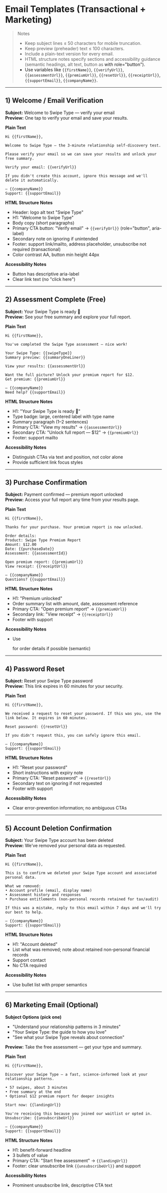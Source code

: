 # Email Templates (Transactional + Marketing)

> Notes
> - Keep subject lines ≤ 50 characters for mobile truncation.
> - Keep preview (preheader) text ≤ 100 characters.
> - Include a plain-text version for every email.
> - HTML structure notes specify sections and accessibility guidance (semantic headings, alt text, button as <a> with role="button").
> - Use variables like `{{firstName}}`, `{{verifyUrl}}`, `{{assessmentUrl}}`, `{{premiumUrl}}`, `{{resetUrl}}`, `{{receiptUrl}}`, `{{supportEmail}}`, `{{companyName}}`.

---

## 1) Welcome / Email Verification

**Subject:** Welcome to Swipe Type — verify your email  
**Preview:** One tap to verify your email and save your results.

**Plain Text**
```
Hi {{firstName}},

Welcome to Swipe Type — the 3-minute relationship self-discovery test.

Please verify your email so we can save your results and unlock your free summary.

Verify your email: {{verifyUrl}}

If you didn't create this account, ignore this message and we'll delete it automatically.

— {{companyName}}
Support: {{supportEmail}}
```

**HTML Structure Notes**
- Header: logo alt text "Swipe Type"
- H1: "Welcome to Swipe Type"
- Body copy (short paragraphs)
- Primary CTA button: "Verify email" → `{{verifyUrl}}` (role="button", aria-label)
- Secondary note on ignoring if unintended
- Footer: support link/mailto, address placeholder, unsubscribe not required (transactional)
- Color contrast AA, button min height 44px

**Accessibility Notes**
- Button has descriptive aria-label
- Clear link text (no "click here")

---

## 2) Assessment Complete (Free)

**Subject:** Your Swipe Type is ready 🎉  
**Preview:** See your free summary and explore your full report.

**Plain Text**
```
Hi {{firstName}},

You've completed the Swipe Type assessment — nice work!

Your Swipe Type: {{swipeType}}
Summary preview: {{summaryOneLiner}}

View your results: {{assessmentUrl}}

Want the full picture? Unlock your premium report for $12.
Get premium: {{premiumUrl}}

— {{companyName}}
Need help? {{supportEmail}}
```

**HTML Structure Notes**
- H1: "Your Swipe Type is ready 🎉"
- Type badge: large, centered label with type name
- Summary paragraph (1–2 sentences)
- Primary CTA: "View my results" → `{{assessmentUrl}}`
- Secondary CTA: "Unlock full report — $12" → `{{premiumUrl}}`
- Footer: support mailto

**Accessibility Notes**
- Distinguish CTAs via text and position, not color alone
- Provide sufficient link focus styles

---

## 3) Purchase Confirmation

**Subject:** Payment confirmed — premium report unlocked  
**Preview:** Access your full report any time from your results page.

**Plain Text**
```
Hi {{firstName}},

Thanks for your purchase. Your premium report is now unlocked.

Order details:
Product: Swipe Type Premium Report
Amount: $12.00
Date: {{purchaseDate}}
Assessment: {{assessmentId}}

Open premium report: {{premiumUrl}}
View receipt: {{receiptUrl}}

— {{companyName}}
Questions? {{supportEmail}}
```

**HTML Structure Notes**
- H1: "Premium unlocked"
- Order summary list with amount, date, assessment reference
- Primary CTA: "Open premium report" → `{{premiumUrl}}`
- Secondary link: "View receipt" → `{{receiptUrl}}`
- Footer with support

**Accessibility Notes**
- Use <dl> for order details if possible (semantic)

---

## 4) Password Reset

**Subject:** Reset your Swipe Type password  
**Preview:** This link expires in 60 minutes for your security.

**Plain Text**
```
Hi {{firstName}},

We received a request to reset your password. If this was you, use the link below. It expires in 60 minutes.

Reset password: {{resetUrl}}

If you didn't request this, you can safely ignore this email.

— {{companyName}}
Support: {{supportEmail}}
```

**HTML Structure Notes**
- H1: "Reset your password"
- Short instructions with expiry note
- Primary CTA: "Reset password" → `{{resetUrl}}`
- Secondary text on ignoring if not requested
- Footer with support

**Accessibility Notes**
- Clear error-prevention information; no ambiguous CTAs

---

## 5) Account Deletion Confirmation

**Subject:** Your Swipe Type account has been deleted  
**Preview:** We've removed your personal data as requested.

**Plain Text**
```
Hi {{firstName}},

This is to confirm we deleted your Swipe Type account and associated personal data.

What we removed:
• Account profile (email, display name)
• Assessment history and responses
• Purchase entitlements (non-personal records retained for tax/audit)

If this was a mistake, reply to this email within 7 days and we'll try our best to help.

— {{companyName}}
Support: {{supportEmail}}
```

**HTML Structure Notes**
- H1: "Account deleted"
- List what was removed; note about retained non-personal financial records
- Support contact
- No CTA required

**Accessibility Notes**
- Use bullet list with proper semantics

---

## 6) Marketing Email (Optional)

**Subject Options (pick one)**
- "Understand your relationship patterns in 3 minutes"
- "Your Swipe Type: the guide to how you love"
- "See what your Swipe Type reveals about connection"

**Preview:** Take the free assessment — get your type and summary.

**Plain Text**
```
Hi {{firstName}},

Discover your Swipe Type — a fast, science-informed look at your relationship patterns.

• 57 swipes, about 3 minutes
• Free summary at the end
• Optional $12 premium report for deeper insights

Start now: {{landingUrl}}

You're receiving this because you joined our waitlist or opted in. Unsubscribe: {{unsubscribeUrl}}

— {{companyName}}
Support: {{supportEmail}}
```

**HTML Structure Notes**
- H1: benefit-forward headline
- 3 bullets of value
- Primary CTA: "Start free assessment" → `{{landingUrl}}`
- Footer: clear unsubscribe link `{{unsubscribeUrl}}` and support

**Accessibility Notes**
- Prominent unsubscribe link, descriptive CTA text




